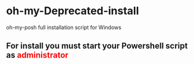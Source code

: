 # oh-my-Deprecated-install
oh-my-posh full installation script for Windows

##  For install you must start your Powershell script as <span style="color:red">administrator</span>
